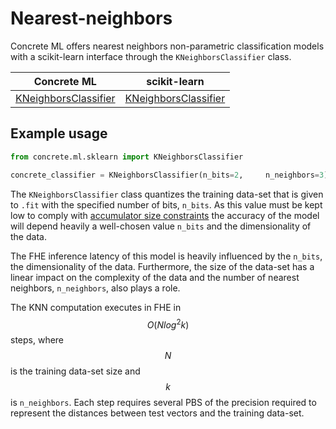 # Nearest-neighbors

Concrete ML offers nearest neighbors non-parametric classification models with a scikit-learn interface through the `KNeighborsClassifier` class.

|                                                Concrete ML                                                 | scikit-learn                                                                                                          |
| :--------------------------------------------------------------------------------------------------------: | --------------------------------------------------------------------------------------------------------------------- |
| [KNeighborsClassifier](../developer-guide/api/concrete.ml.sklearn.neighbors.md#class-kneighborsclassifier) | [KNeighborsClassifier](https://scikit-learn.org/stable/modules/generated/sklearn.neighbors.KNeighborsClassifier.html) |

## Example usage

```python
from concrete.ml.sklearn import KNeighborsClassifier

concrete_classifier = KNeighborsClassifier(n_bits=2,     n_neighbors=3)
```

The `KNeighborsClassifier` class quantizes the training data-set that is given to `.fit` with the specified number of bits, `n_bits`. As this value must be kept low to comply with [accumulator size constraints](../getting-started/concepts.md#model-accuracy-considerations-under-fhe-constraints) the accuracy of the model will depend heavily a well-chosen value `n_bits` and the dimensionality of the data.

The FHE inference latency of this model is heavily influenced by the `n_bits`, the dimensionality of the data. Furthermore, the size of the data-set has a linear impact on the complexity of the data and the number of nearest neighbors, `n_neighbors`, also plays a role.

The KNN computation executes in FHE in $$O(Nlog^2k)$$ steps, where $$N$$ is the training data-set size and $$k$$ is `n_neighbors`. Each step requires several PBS of the precision required to represent the distances between test vectors and the training data-set.
